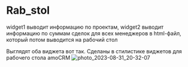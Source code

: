 # Rab_stol
widget1 выводит информацию по проектам, widget2 выводит информацию по суммам сделок для всех менеджеров в html-файл, который потом выводится на рабочий стол


Выглядят оба виджета вот так. Сделаны в стилистике виджетов для рабочего стола amoCRM 
![photo_2023-08-31_20-32-07](https://github.com/ScaRS32/Rab_stol/assets/115459710/653e2eee-bfc2-40de-a940-75723c0ef773)
